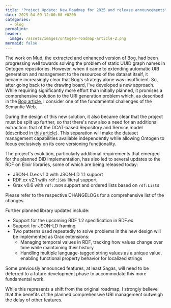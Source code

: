 ```yaml
---
title: "Project Update: New Roadmap for 2025 and release announcements"
date: 2025-04-09 12:00:00 +0200
categories:
  - blog
permalink: 
header:
  image: /assets/images/ontogen-roadmap-article-2.png
mermaid: false
---
```

The work on Mud, the extracted and enhanced version of Bog, had been progressing well towards solving the problem of static UUID graph names in Ontogen repositories. However, when it came to extending automatic URI generation and management to the resources of the dataset itself, it became increasingly clear that Bog's strategy alone was insufficient. So, after going back to the drawing board, I've developed a new approach. While requiring significantly more effort than initially planned, it promises a comprehensive solution to the URI generation problem which, as described in the [Bog article](/introduction/part-4), I consider one of the fundamental challenges of the Semantic Web.

During the design of this new solution, it also became clear that the project must be split up further, so that there's now also a need for an additional extraction: that of the DCAT-based Repository and Service model (described in [this article](/introduction/part-3)). This separation will make the dataset management capabilities available independently while allowing Ontogen to focus exclusively on its core versioning functionality.

The project's evolution, particularly additional requirements that emerged for the planned DID implementation, has also led to several updates to the RDF on Elixir libraries, some of which are being released today:

- JSON-LD.ex v1.0 with JSON-LD 1.1 support
- RDF.ex v2.1 with `rdf:JSON` literal support
- Grax v0.6 with `rdf:JSON` support and ordered lists based on `rdf:List`s

Please refer to the respective CHANGELOGs for a comprehensive list of the changes.

Further planned library updates include:

- Support for the upcoming RDF 1.2 specification in RDF.ex
- Support for JSON-LD framing
- Two patterns used repeatedly to solve problems in the new design will be implemented as Grax extensions:
    - Managing temporal values in RDF, tracking how values change over time while maintaining their history
    - Handling multiple language-tagged string values as a unique value, enabling functional property behavior for localized strings

Some previously announced features, at least Sagas, will need to be deferred to a future development phase to accommodate this more fundamental work.

While this represents a shift from the original roadmap, I strongly believe that the benefits of the planned comprehensive URI management outweigh the delay of other features.